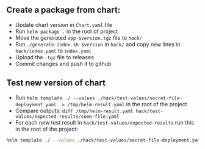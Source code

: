 ## Create a package from chart: 
- Update chart version in `Chart.yaml` file
- Run `helm package .` in the root of project
- Move the generated `app-$version.tgz` file to `hack/`
- Run `./generate-index.sh $version` in `hack/` and copy new lines in `hack/index.yaml` to `index.yaml`
- Upload the `.tgz` file to releases 
- Commit changes and push it to github

## Test new version of chart
- Run `helm template ./ --values ./hack/test-values/secret-file-deployment.yaml  > /tmp/helm-result.yaml` in the root of the project  
- Compare outputs: `diff /tmp/helm-result.yaml hack/test-values/expected-results/some-file.yaml`  
- For each new test result in `hack/test-values/expected-results` run this in the root of the project:
```sh
helm template ./ --values ./hack/test-values/secret-file-deployment.yaml > ./hack/test-values/expected-results/secret-file-deployment.yaml
```